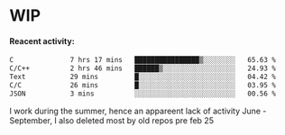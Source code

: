 # WIP

#### Reacent activity:
<!--START_SECTION:waka-->

```txt
C              7 hrs 17 mins   ████████████████▒░░░░░░░░   65.63 %
C/C++          2 hrs 46 mins   ██████▒░░░░░░░░░░░░░░░░░░   24.93 %
Text           29 mins         █░░░░░░░░░░░░░░░░░░░░░░░░   04.42 %
C/C            26 mins         █░░░░░░░░░░░░░░░░░░░░░░░░   03.95 %
JSON           3 mins          ░░░░░░░░░░░░░░░░░░░░░░░░░   00.56 %
```

<!--END_SECTION:waka-->

I work during the summer, hence an appareent lack of activity June - September, I also deleted most by old repos pre feb 25
